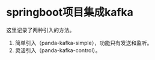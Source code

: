 # springboot项目集成kafka

这里记录了两种引入的方法。
1. 简单引入（panda-kafka-simple），功能只有发送和监听。
2. 灵活引入（panda-kafka-control）。